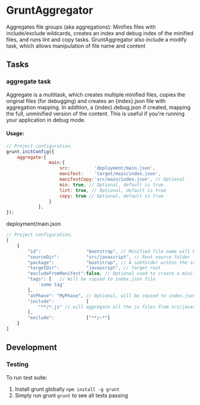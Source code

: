 # GruntAggregator
Aggregates file groups (aka aggregations): Minifies files with include/exclude wildcards,
creates an index and debug index of the minified files, and runs lint and copy tasks.
GruntAggregator also include a modify task, which allows manipulation of file name and content

## Tasks

### aggregate task
Aggregate is a multitask, which creates multiple minified files, copies the original files (for debugging)
  and creates an {index}.json file with aggregation mapping.
  In addition, a {index}.debug.json if created, mapping the full, unminified version of the content.
This is useful if you're running your application in debug mode.

#### Usage:
```javascript
// Project configuration.
grunt.initConfig({
    aggregate:{
                main:{
                    src:         'deployment/main.json',
                    manifest:    'target/main/index.json',
                    manifestCopy:'src/main/index.json', // Optional
                    min: true, // Optional, default is true
                    lint: true, // Optional, default is true
                    copy: true // Optional, default is true
                }
            },
});
```

deployment/main.json

```javascript
// Project configuration.
[
    {
        "id":                 "bootstrap", // Minified file name will be {id}.min.js
        "sourceDir":          "src/javascript", // Root source folder
        "package":            "bootstrap", // A subfolder within the source. will be copied to same relative path within the target
        "targetDir":          "javascript", // Target root
        "excludeFromManifest":false, // Optional used to create a minified file and exclude it from manifest index
        "tags": [   // Will be copied to index.json file
            'some tag'
        ],
        "atPhase": "MyPhase", // Optional, will be copied to index.json file
        "include":            [
            "**/*.js" // will aggregate all the js files from src/javascript/bootstrap to target/main/bootstrap
        ],
        "exclude":            ["**/~*"]
    }
]
```

## Development

### Testing
To run test suite:
1. Install grunt globally `npm install -g grunt`
2. Simply run grunt `grunt` to see all tests passing
